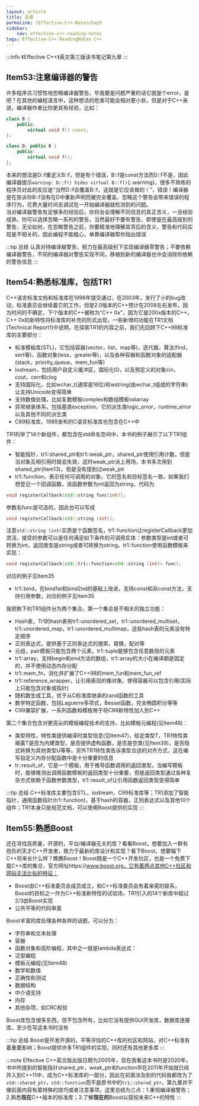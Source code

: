 ```yaml
---
layout: article
title: 杂录
permalink: /Effective-C++-Note/chap9
sidebar:
    nav: effective-c++-reading-notes
tags: Effective-C++ ReadingNotes C++
---
```


:::info
《Effective C++》英文第三版读书笔记第九章
:::

## Item53:注意编译器的警告
许多程序员习惯性地忽略编译器警告，毕竟要是问题严重的话它就是个error，是吧？在其他的编程语言中，这种想法的危害可能会相对更小些，但是对于C++来说，编译器作者比你更具有经验，比如：
```cpp
class B {
    public:
        virtual void f() const;
};

class D: public B {
    public:
        virtual void f();
};
```
本来的想法是D::f重定义B::f，但是有个错误，B::f是const方法而D::f不是，因此编译器提示`warning: D::f() hides virtual B::f()`{:.warning}，很多不熟练的程序员对此的反应是“当然D::f会覆盖B::f，这就是它应该做的！”，错误！编译器是在告诉你B::f没有在D中重新声明而被完全覆盖，忽略这个警告会带来错误的程序行为，花费大量时间去调试在一开始编译器就检测到的问题。  
当对编译器警告有足够多的经验后，你将会会理解不同信息的真正含义，一旦经验成熟，你可以选择忽略一系列的警告，当然最好不要有警告，即使是在最高级别的警告，无论如何，在忽略警告之前，你要精准地理解其背后的含义，警告和代码实现是不相关的，因此编程不能粗心，单靠编译器帮你指出错误

:::tip 总结
认真对待编译器警告，努力在最高级别下实现编译器零警告；不要依赖编译器警告，不同的编译器对警告实现不同，移植到新的编译器也许会消除你依赖的警告信息
:::

## Item54:熟悉标准库，包括TR1
C++语言标准文档和标准库在1998年提交通过，在2003年，发行了小的bug改动，标准委员会继续着它的工作，但是2.0版本的C++预计在2008左右发布，因为时间的不确定，下个版本的C++被称为“C++ 0x”，因为它是200x版本的C++。C++ 0x的新特性将标准库的补充的形式出现，一些新增的功能在TR1文档(Technical Report1)中说明，在探索TR1的内容之前，我们先回顾下C++98标准库的主要部分：
- 标准模板库(STL)，它包括容器(vector，list，map等)，迭代器，算法(find，sort等)，函数对象(less，greater等)，以及各种容器和函数对象的适配器(stack，priority_queue，mem_fun等)
- Iostream，包括用户自定义缓冲区，国际化IO，以及预定义的对象cin，cout，cerr和clog
- 支持国际化，比如wchar_t(通常是16位)和wstring(由wchar_t组成的字符串)让支持Unicode变得简单
- 支持数值处理，比如复数模板complex和数组模板valarray
- 异常继承体系，包括基类exception，它的派生类logic_error，runtime_error以及其他不同的派生类
- C89标准库，1989发布的C语言标准库也包含在C++中

TR1列举了14个新组件，都包含在std命名空间中，本书的例子展示了以下TR1组件：
- 智能指针，tr1::shared_ptr和tr1::weak_ptr，shared_ptr使用引用计数，但是当对象互相引用时就会失效，这时weak_ptr派上用场，本书多次用到shared_ptr(Item13)，但是没有提到过weak_ptr
- tr1::function，表示任何可调用的对象，它的签名和目标签名一致，如果我们想登记一个回调函数，该函数参数为int返回为string，代码为
```cpp
void registerCallback(std::string func(int));
```
参数名func是可选的，因此也可以写成
```cpp
void registerCallback(std::string (int));
```
注意`std::string (int)`实质是个函数签名，tr1::function让registerCallback更加灵活，接受的参数可以是任何满足如下条件的可调用实体：参数类型是int或者可转换为int，返回类型是string或者可转换为string，tr1::function使用函数模板来实现：
```cpp
void registerCallback(std::tr1::function<std::string (int)> func);
```
对应的例子见Item35
- tr1::bind，在bind1st和bind2nd的基础上改进，支持const和非const方法，支持引用参数，对应的例子见Item35

我把剩下的TR1组件分为两个集合，第一个集合是不相关的独立功能：
- Hash表，Tr1的hash表有tr1::unordered_set，tr1::unordered_multiset，tr1::unordered_map，tr1::unordered_multimap，这些hash表的元素没有特定顺序
- 正则表达式，提供基于正则表达式的搜索，替换，配对等
- 元组，pair模板只能包含两个元素，tr1::tuple能够包含任意数目的元素
- tr1::array，支持begin和end方法的数组，tr1::array的大小在编译期是固定的，并不使用动态内存分配
- tr1::mem_fn，消化并扩展了C++98的mem_fun和mem_fun_ref
- tr1::reference_wrapper，让引用表现的像对象，使得容器可以包含引用(实际上只能包含对象或指针)
- 随机数生成工具，优于从C标准库继承的rand函数的工具
- 数学特定函数，包括Laguerre多项式，Bessel函数，完全椭圆积分等等
- C99兼容扩展，一系列函数和模板用于将C99新特性加入到C++

第二个集合包含对更高尖的模板编程技术的支持，比如模板元编程(见Item48)：
- 类型特性，特性类提供编译时类型信息(见Item47)，给定类型T，TR1特性类揭露T是否为内建类型，是否提供虚构函数，是否是空类(见Item39)，是否隐式转换为其他类型U等等，另外TR1特性类告诉类型合适的对齐方式，这在编写自定义内存分配函数中是十分重要的信息
- tr::result_of，它是一个模板，用于推导函数调用的返回类型，当编写模板时，能够推测出调用函数模板的返回类型十分重要，但是返回类型通过各种复杂方式依赖于函数参数类型，tr1::result_of让引用函数返回类型变得简单

:::tip 总结
C++标准库主要包含STL，iostream，C99标准库等；TR1添加了智能指针，通用函数指针(tr1::function)，基于hash的容器，正则表达式以及其他10个组件；TR1本身只是规范文档，可以使用Boost提供的实现
:::

## Item55:熟悉Boost
还在寻找高质量，开源的，平台/编译器无关的库？看看Boost。想要加入一群有抱负的天才C++开发者，致力于最新的库设计和实现？看下Boost。想要瞄下C++将来长什么样？瞧瞧Boost！Boost既是一个C++开发社区，也是一个免费下载C++库的集合，官方网址https://www.boost.org，它有着两点其他C++社区和网站无法比拟的特征：
- Boost由C++标准委员会成员成立，和C++标准委员会有着亲密的联系，Boost的目标之一作为C++标准新特性的试验场，TR1引入的14个新库中超过2/3由Boost实现
- 公共平等的代码审查

Boost丰富的库处理各种各样的话题，可以分为：
- 字符串和文本处理
- 容器
- 函数对象和高阶编程，其中之一就是lambda表达式：
- 泛型编程
- 模板元编程(见Item48)
- 数学和数值
- 正确性和测试
- 数据结构
- 中介语支持
- 内存
- 其他杂项，如CRC校验

Boost库包含很多东西，但不包含所有，比如它没有提供GUI开发库，数据库连接库，至少在写这本书时没有

:::tip 总结
Boost是开发开源的，平等评估的C++库的社区和网站，对C++标准有着重要影响；Boost提供许多TR1组件的实现，同时还有其他更多库
:::

:::note
Effective C++英文版出版日期为2005年，现在我看这本书时是2020年，书中所提到的智能指针shared_ptr，weak_ptr和function早在2011年开始就已经并入到C++11中，成为C++标准库的一部分，因此在前面涉及到的代码我都改为了`std::shared_ptr`，`std::function`而不是原书中的`tr1::shared_ptr`，第九章并不像前面内容有着特殊的技巧或者注意事项，这里总结为三点：1.重视编译器警告；2.熟悉**现在**C++版本的标准库；3.了解**现在的**Boost以窥视未来C++的特性
:::